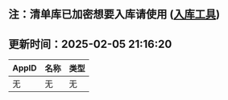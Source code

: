 ## 注：清单库已加密想要入库请使用 ([入库工具](https://github.com/BlankTMing/ManifestAutoUpdate/releases))

## 更新时间：2025-02-05 21:16:20
| AppID | 名称 | 类型  |
| :-------------------- | :----------------------------- | :----------- |
| 无 | 无 | 无 |
